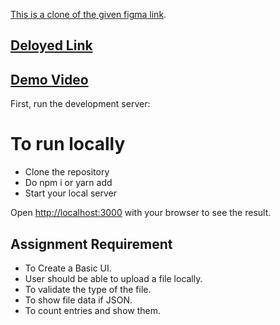 [This is a clone of the given figma link](https://www.figma.com/file/cZ6TEMLMmKa9cys8eJPY8V/component-screens-flow-UI?type=design&node-id=0%3A1&mode=design&t=Mo9gPY10Kub4JU3Y-1).

## [Deloyed Link](https://zag-form.vercel.app/)

## [Demo Video](https://drive.google.com/file/d/1imBAsRhGbzS2KC5n-T6XrrZk4q7Wy37R/view?usp=sharing)

First, run the development server:

# To run locally 

* Clone the repository
* Do npm i or yarn add
* Start your local server

Open [http://localhost:3000](http://localhost:3000) with your browser to see the result.

## Assignment Requirement
* To Create a Basic UI.
* User should be able to upload a file locally.
* To validate the type of the file.
* To show file data if JSON.
* To count entries and show them.







